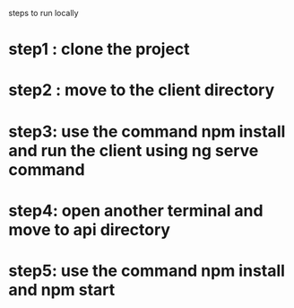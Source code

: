 steps to run locally
# step1 : clone the project
# step2 : move to the client directory 
# step3: use the command **npm install** and run the client using **ng serve** command
# step4: open another terminal and move to api directory
# step5: use the command npm install and npm start
